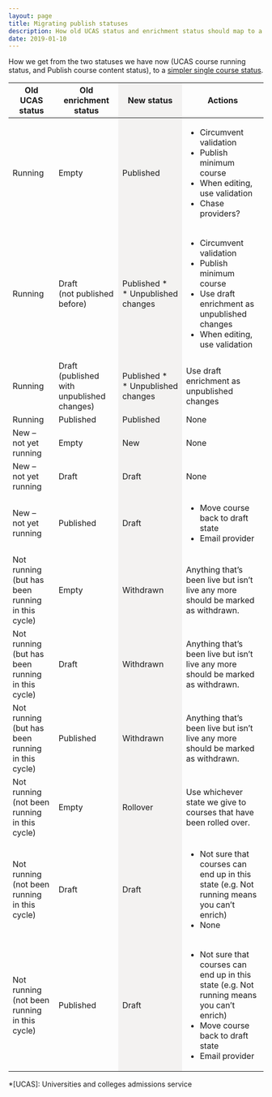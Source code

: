 ```yaml
---
layout: page
title: Migrating publish statuses
description: How old UCAS status and enrichment status should map to a single new status.
date: 2019-01-10
---
```


How we get from the two statuses we have now (UCAS course running status, and Publish course content status), to a [simpler single course status](/publish-teacher-training-courses/publish-states).

<table class="govuk-table">
  <colgroup>
    <col>
    <col width="25%">
    <col width="25%" style="background-color: #f3f2f1">
    <col>
  </colgroup>
  <thead class="govuk-table__head">
    <tr class="govuk-table__row">
      <th class="govuk-table__header">Old UCAS status</th>
      <th class="govuk-table__header">Old enrichment status</th>
      <th class="govuk-table__header">New status</th>
      <th class="govuk-table__header">Actions</th>
    </tr>
  </thead>
  <tbody class="govuk-table__body">
    <tr class="govuk-table__row">
      <td class="govuk-table__cell">Running</td>
      <td class="govuk-table__cell">
        <span class="govuk-tag app-tag-no-content">Empty</span>
      </td>
      <td class="govuk-table__cell">
        <span class="govuk-tag app-tag-published">Published</span>
      </td>
      <td class="govuk-table__cell">
        <ul>
          <li>Circumvent validation</li>
          <li>Publish minimum course</li>
          <li>When editing, use validation</li>
          <li>Chase providers?</li>
        </ul>
      </td>
    </tr>
    <tr class="govuk-table__row">
      <td class="govuk-table__cell">Running</td>
      <td class="govuk-table__cell">
        <span class="govuk-tag app-tag-draft">Draft</span><br>
        <span class="govuk-body-s">(not published before)</span>
      </td>
      <td class="govuk-table__cell">
        <span class="govuk-tag app-tag-published">Published&nbsp;*</span><br>
        <span class="govuk-body-s">* Unpublished changes</span></td>
      <td class="govuk-table__cell">
        <ul>
          <li>Circumvent validation</li>
          <li>Publish minimum course</li>
          <li>Use draft enrichment as unpublished changes</li>
          <li>When editing, use validation</li>
        </ul>
      </td>
    </tr>
    <tr class="govuk-table__row">
      <td class="govuk-table__cell">Running</td>
      <td class="govuk-table__cell">
        <span class="govuk-tag app-tag-draft">Draft</span><br>
        <span class="govuk-body-s">(published with unpublished changes)</span>
      </td>
      <td class="govuk-table__cell">
        <span class="govuk-tag app-tag-published">Published&nbsp;*</span><br>
        <span class="govuk-body-s">* Unpublished changes</span>
      </td>
      <td class="govuk-table__cell">
        Use draft enrichment as unpublished changes
      </td>
    </tr>
    <tr class="govuk-table__row">
      <td class="govuk-table__cell">Running</td>
      <td class="govuk-table__cell">
        <span class="govuk-tag app-tag-published">Published</span>
      </td>
      <td class="govuk-table__cell">
        <span class="govuk-tag app-tag-published">Published</span>
      </td>
      <td class="govuk-table__cell">None</td>
    </tr>
    <tr class="govuk-table__row">
      <td class="govuk-table__cell">New – not yet running</td>
      <td class="govuk-table__cell">
        <span class="govuk-tag app-tag-no-content">Empty</span>
      </td>
      <td class="govuk-table__cell">
        <span class="govuk-tag app-tag-no-content">New</span>
      </td>
      <td class="govuk-table__cell">None</td>
    </tr>
    <tr class="govuk-table__row">
      <td class="govuk-table__cell">New – not yet running</td>
      <td class="govuk-table__cell">
        <span class="govuk-tag app-tag-draft">Draft</span>
      </td>
      <td class="govuk-table__cell new-status">
        <span class="govuk-tag app-tag-draft">Draft</span>
      </td>
      <td class="govuk-table__cell">None</td>
    </tr>
    <tr class="govuk-table__row">
      <td class="govuk-table__cell">New – not yet running</td>
      <td class="govuk-table__cell">
        <span class="govuk-tag app-tag-published">Published</span>
      </td>
      <td class="govuk-table__cell new-status">
        <span class="govuk-tag app-tag-draft">Draft</span>
      </td>
      <td class="govuk-table__cell">
        <ul>
          <li>Move course back to draft state</li>
          <li>Email provider</li>
        </ul>
      </td>
    </tr>
    <tr class="govuk-table__row">
      <td class="govuk-table__cell">Not running (but has been running in this cycle)</td>
      <td class="govuk-table__cell">
        <span class="govuk-tag app-tag-no-content">Empty</span>
      </td>
      <td class="govuk-table__cell">
        <span class="govuk-tag app-tag-not-running">Withdrawn</span>
      </td>
      <td class="govuk-table__cell">Anything that’s been live but isn’t live any more should be marked as withdrawn.</td>
    </tr>
    <tr class="govuk-table__row">
      <td class="govuk-table__cell">Not running (but has been running in this cycle)</td>
      <td class="govuk-table__cell">
        <span class="govuk-tag app-tag-draft">Draft</span>
      </td>
      <td class="govuk-table__cell">
        <span class="govuk-tag app-tag-not-running">Withdrawn</span>
      </td>
      <td class="govuk-table__cell">Anything that’s been live but isn’t live any more should be marked as withdrawn.</td>
    </tr>
    <tr class="govuk-table__row">
      <td class="govuk-table__cell">Not running (but has been running in this cycle)</td>
      <td class="govuk-table__cell">
        <span class="govuk-tag app-tag-published">Published</span>
      </td>
      <td class="govuk-table__cell">
        <span class="govuk-tag app-tag-not-running">Withdrawn</span>
      </td>
      <td class="govuk-table__cell">Anything that’s been live but isn’t live any more should be marked as withdrawn.</td>
    </tr>
    <tr class="govuk-table__row">
      <td class="govuk-table__cell">Not running (not been running in this cycle)</td>
      <td class="govuk-table__cell">
        <span class="govuk-tag app-tag-no-content">Empty</span>
      </td>
      <td class="govuk-table__cell">
        <span class="govuk-tag app-tag-no-content">Rollover</span>
      </td>
      <td class="govuk-table__cell">Use whichever state we give to courses that have been rolled over.</td>
    </tr>
    <tr class="govuk-table__row">
      <td class="govuk-table__cell">Not running (not been running in this cycle)</td>
      <td class="govuk-table__cell">
        <span class="govuk-tag app-tag-draft">Draft</span>
      </td>
      <td class="govuk-table__cell">
        <span class="govuk-tag app-tag-draft">Draft</span>
      </td>
      <td class="govuk-table__cell">
        <ul>
          <li>Not sure that courses can end up in this state (e.g. Not running means you can’t enrich)</li>
          <li>None</li>
        </ul>
      </td>
    </tr>
    <tr class="govuk-table__row">
      <td class="govuk-table__cell">Not running (not been running in this cycle)</td>
      <td class="govuk-table__cell">
        <span class="govuk-tag app-tag-published">Published</span>
      </td>
      <td class="govuk-table__cell">
        <span class="govuk-tag app-tag-draft">Draft</span>
      </td>
      <td class="govuk-table__cell">
        <ul>
          <li>Not sure that courses can end up in this state (e.g. Not running means you can’t enrich)</li>
          <li>Move course back to draft state</li>
          <li>Email provider</li>
        </ul>
      </td>
    </tr>
  </tbody>
</table>

*[UCAS]: Universities and colleges admissions service
